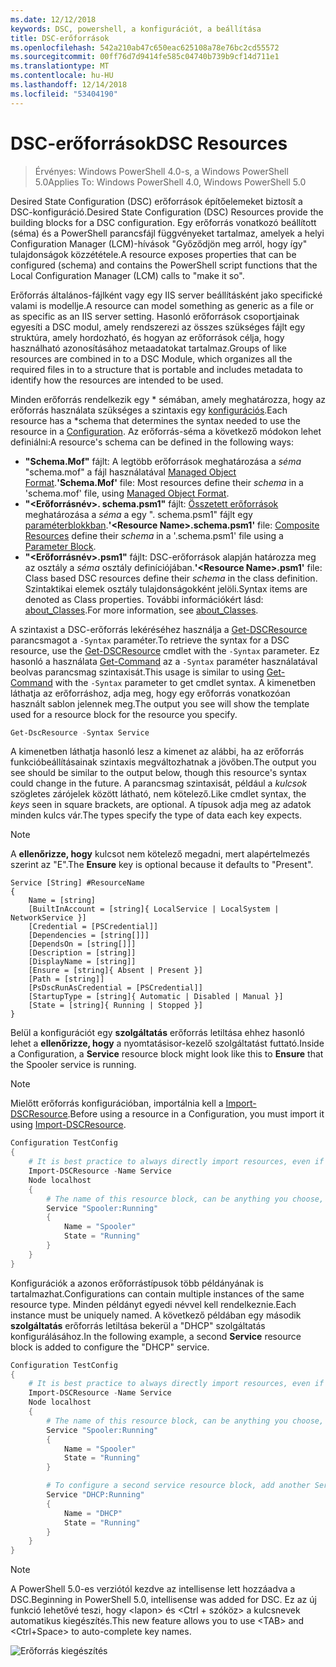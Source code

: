 ```yaml
---
ms.date: 12/12/2018
keywords: DSC, powershell, a konfigurációt, a beállítása
title: DSC-erőforrások
ms.openlocfilehash: 542a210ab47c650eac625108a78e76bc2cd55572
ms.sourcegitcommit: 00ff76d7d9414fe585c04740b739b9cf14d711e1
ms.translationtype: MT
ms.contentlocale: hu-HU
ms.lasthandoff: 12/14/2018
ms.locfileid: "53404190"
---
```

# <a name="dsc-resources"></a><span data-ttu-id="18f66-103">DSC-erőforrások</span><span class="sxs-lookup"><span data-stu-id="18f66-103">DSC Resources</span></span>

><span data-ttu-id="18f66-104">Érvényes: Windows PowerShell 4.0-s, a Windows PowerShell 5.0</span><span class="sxs-lookup"><span data-stu-id="18f66-104">Applies To: Windows PowerShell 4.0, Windows PowerShell 5.0</span></span>

<span data-ttu-id="18f66-105">Desired State Configuration (DSC) erőforrások építőelemeket biztosít a DSC-konfiguráció.</span><span class="sxs-lookup"><span data-stu-id="18f66-105">Desired State Configuration (DSC) Resources provide the building blocks for a DSC configuration.</span></span> <span data-ttu-id="18f66-106">Egy erőforrás vonatkozó beállított (séma) és a PowerShell parancsfájl függvényeket tartalmaz, amelyek a helyi Configuration Manager (LCM)-hívások "Győződjön meg arról, hogy így" tulajdonságok közzététele.</span><span class="sxs-lookup"><span data-stu-id="18f66-106">A resource exposes properties that can be configured (schema) and contains the PowerShell script functions that the Local Configuration Manager (LCM) calls to "make it so".</span></span>

<span data-ttu-id="18f66-107">Erőforrás általános-fájlként vagy egy IIS server beállításként jako specifické valami is modellje.</span><span class="sxs-lookup"><span data-stu-id="18f66-107">A resource can model something as generic as a file or as specific as an IIS server setting.</span></span>  <span data-ttu-id="18f66-108">Hasonló erőforrások csoportjainak egyesíti a DSC modul, amely rendszerezi az összes szükséges fájlt egy struktúra, amely hordozható, és hogyan az erőforrások célja, hogy használható azonosításához metaadatokat tartalmaz.</span><span class="sxs-lookup"><span data-stu-id="18f66-108">Groups of like resources are combined in to a DSC Module, which organizes all the required files in to a structure that is portable and includes metadata to identify how the resources are intended to be used.</span></span>

<span data-ttu-id="18f66-109">Minden erőforrás rendelkezik egy \* sémában, amely meghatározza, hogy az erőforrás használata szükséges a szintaxis egy [konfigurációs](../configurations/configurations.md).</span><span class="sxs-lookup"><span data-stu-id="18f66-109">Each resource has a \*schema that determines the syntax needed to use the resource in a [Configuration](../configurations/configurations.md).</span></span> <span data-ttu-id="18f66-110">Az erőforrás-séma a következő módokon lehet definiálni:</span><span class="sxs-lookup"><span data-stu-id="18f66-110">A resource's schema can be defined in the following ways:</span></span>

- <span data-ttu-id="18f66-111">**"Schema.Mof"** fájlt: A legtöbb erőforrások meghatározása a *séma* "schema.mof" a fájl használatával [Managed Object Format](/windows/desktop/wmisdk/managed-object-format--mof-).</span><span class="sxs-lookup"><span data-stu-id="18f66-111">**'Schema.Mof'** file: Most resources define their *schema* in a 'schema.mof' file, using [Managed Object Format](/windows/desktop/wmisdk/managed-object-format--mof-).</span></span>
- <span data-ttu-id="18f66-112">**"\<Erőforrásnév\>. schema.psm1"** fájlt: [Összetett erőforrások](../configurations/compositeConfigs.md) meghatározása a *séma* a egy "<ResourceName>. schema.psm1" fájlt egy [paraméterblokkban](/powershell/module/microsoft.powershell.core/about/about_functions?view=powershell-6#functions-with-parameters).</span><span class="sxs-lookup"><span data-stu-id="18f66-112">**'\<Resource Name\>.schema.psm1'** file: [Composite Resources](../configurations/compositeConfigs.md) define their *schema* in a '<ResourceName>.schema.psm1' file using a [Parameter Block](/powershell/module/microsoft.powershell.core/about/about_functions?view=powershell-6#functions-with-parameters).</span></span>
- <span data-ttu-id="18f66-113">**"\<Erőforrásnév\>.psm1"** fájlt: DSC-erőforrások alapján határozza meg az osztály a *séma* osztály definíciójában.</span><span class="sxs-lookup"><span data-stu-id="18f66-113">**'\<Resource Name\>.psm1'** file: Class based DSC resources define their *schema* in the class definition.</span></span> <span data-ttu-id="18f66-114">Szintaktikai elemek osztály tulajdonságokként jelöli.</span><span class="sxs-lookup"><span data-stu-id="18f66-114">Syntax items are denoted as Class properties.</span></span> <span data-ttu-id="18f66-115">További információkért lásd: [about_Classes](/powershell/module/psdesiredstateconfiguration/about/about_classes_and_dsc).</span><span class="sxs-lookup"><span data-stu-id="18f66-115">For more information, see [about_Classes](/powershell/module/psdesiredstateconfiguration/about/about_classes_and_dsc).</span></span>

<span data-ttu-id="18f66-116">A szintaxist a DSC-erőforrás lekéréséhez használja a [Get-DSCResource](/powershell/module/PSDesiredStateConfiguration/Get-DscResource) parancsmagot a `-Syntax` paraméter.</span><span class="sxs-lookup"><span data-stu-id="18f66-116">To retrieve the syntax for a DSC resource, use the [Get-DSCResource](/powershell/module/PSDesiredStateConfiguration/Get-DscResource) cmdlet with the `-Syntax` parameter.</span></span> <span data-ttu-id="18f66-117">Ez hasonló a használata [Get-Command](/powershell/module/microsoft.powershell.core/get-command) az a `-Syntax` paraméter használatával beolvas parancsmag szintaxisát.</span><span class="sxs-lookup"><span data-stu-id="18f66-117">This usage is similar to using [Get-Command](/powershell/module/microsoft.powershell.core/get-command) with the `-Syntax` parameter to get cmdlet syntax.</span></span> <span data-ttu-id="18f66-118">A kimenetben láthatja az erőforráshoz, adja meg, hogy egy erőforrás vonatkozóan használt sablon jelennek meg.</span><span class="sxs-lookup"><span data-stu-id="18f66-118">The output you see will show the template used for a resource block for the resource you specify.</span></span>

```powershell
Get-DscResource -Syntax Service
```

<span data-ttu-id="18f66-119">A kimenetben láthatja hasonló lesz a kimenet az alábbi, ha az erőforrás funkcióbeállításainak szintaxis megváltozhatnak a jövőben.</span><span class="sxs-lookup"><span data-stu-id="18f66-119">The output you see should be similar to the output below, though this resource's syntax could change in the future.</span></span> <span data-ttu-id="18f66-120">A parancsmag szintaxisát, például a *kulcsok* szögletes zárójelek között látható, nem kötelező.</span><span class="sxs-lookup"><span data-stu-id="18f66-120">Like cmdlet syntax, the *keys* seen in square brackets, are optional.</span></span> <span data-ttu-id="18f66-121">A típusok adja meg az adatok minden kulcs vár.</span><span class="sxs-lookup"><span data-stu-id="18f66-121">The types specify the type of data each key expects.</span></span>

> [!NOTE]
> <span data-ttu-id="18f66-122">A **ellenőrizze, hogy** kulcsot nem kötelező megadni, mert alapértelmezés szerint az "E".</span><span class="sxs-lookup"><span data-stu-id="18f66-122">The **Ensure** key is optional because it defaults to "Present".</span></span>

```output
Service [String] #ResourceName
{
    Name = [string]
    [BuiltInAccount = [string]{ LocalService | LocalSystem | NetworkService }]
    [Credential = [PSCredential]]
    [Dependencies = [string[]]]
    [DependsOn = [string[]]]
    [Description = [string]]
    [DisplayName = [string]]
    [Ensure = [string]{ Absent | Present }]
    [Path = [string]]
    [PsDscRunAsCredential = [PSCredential]]
    [StartupType = [string]{ Automatic | Disabled | Manual }]
    [State = [string]{ Running | Stopped }]
}
```

<span data-ttu-id="18f66-123">Belül a konfigurációt egy **szolgáltatás** erőforrás letiltása ehhez hasonló lehet a **ellenőrizze, hogy** a nyomtatásisor-kezelő szolgáltatást futtató.</span><span class="sxs-lookup"><span data-stu-id="18f66-123">Inside a Configuration, a **Service** resource block might look like this to **Ensure** that the Spooler service is running.</span></span>

> [!NOTE]
> <span data-ttu-id="18f66-124">Mielőtt erőforrás konfigurációban, importálnia kell a [Import-DSCResource](../configurations/import-dscresource.md).</span><span class="sxs-lookup"><span data-stu-id="18f66-124">Before using a resource in a Configuration, you must import it using [Import-DSCResource](../configurations/import-dscresource.md).</span></span>

```powershell
Configuration TestConfig
{
    # It is best practice to always directly import resources, even if the resource is a built-in resource.
    Import-DSCResource -Name Service
    Node localhost
    {
        # The name of this resource block, can be anything you choose, as long as it is of type [String] as indicated by the schema.
        Service "Spooler:Running"
        {
            Name = "Spooler"
            State = "Running"
        }
    }
}
```

<span data-ttu-id="18f66-125">Konfigurációk a azonos erőforrástípusok több példányának is tartalmazhat.</span><span class="sxs-lookup"><span data-stu-id="18f66-125">Configurations can contain multiple instances of the same resource type.</span></span> <span data-ttu-id="18f66-126">Minden példányt egyedi névvel kell rendelkeznie.</span><span class="sxs-lookup"><span data-stu-id="18f66-126">Each instance must be uniquely named.</span></span> <span data-ttu-id="18f66-127">A következő példában egy második **szolgáltatás** erőforrás letiltása bekerül a "DHCP" szolgáltatás konfigurálásához.</span><span class="sxs-lookup"><span data-stu-id="18f66-127">In the following example, a second **Service** resource block is added to configure the "DHCP" service.</span></span>

```powershell
Configuration TestConfig
{
    # It is best practice to always directly import resources, even if the resource is a built-in resource.
    Import-DSCResource -Name Service
    Node localhost
    {
        # The name of this resource block, can be anything you choose, as long as it is of type [String] as indicated by the schema.
        Service "Spooler:Running"
        {
            Name = "Spooler"
            State = "Running"
        }

        # To configure a second service resource block, add another Service resource block and use a unique name.
        Service "DHCP:Running"
        {
            Name = "DHCP"
            State = "Running"
        }
    }
}
```

> [!NOTE]
> <span data-ttu-id="18f66-128">A PowerShell 5.0-es verziótól kezdve az intellisense lett hozzáadva a DSC.</span><span class="sxs-lookup"><span data-stu-id="18f66-128">Beginning in PowerShell 5.0, intellisense was added for DSC.</span></span> <span data-ttu-id="18f66-129">Ez az új funkció lehetővé teszi, hogy \<lapon\> és \<Ctrl + szóköz\> a kulcsnevek automatikus kiegészítés.</span><span class="sxs-lookup"><span data-stu-id="18f66-129">This new feature allows you to use \<TAB\> and \<Ctrl+Space\> to auto-complete key names.</span></span>

![Erőforrás kiegészítés](/media/resource-tabcompletion.png)
